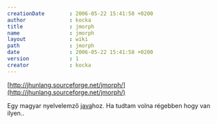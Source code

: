 ```yaml
---
creationDate        : 2006-05-22 15:41:58 +0200 
author              : kocka 
title               : jmorph 
name                : jmorph 
layout              : wiki 
path                : jmorph 
date                : 2006-05-22 15:41:58 +0200 
version             : 1 
creator             : kocka 
---
```

[http://jhunlang.sourceforge.net/jmorph/](http://jhunlang.sourceforge.net/jmorph/)

Egy magyar nyelvelemző [java](java.html)hoz. Ha tudtam volna régebben hogy van ilyen..
